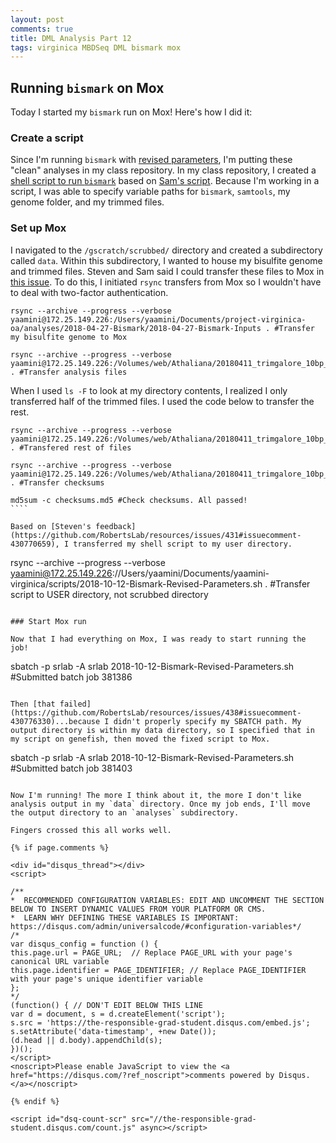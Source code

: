 ```yaml
---
layout: post
comments: true
title: DML Analysis Part 12
tags: virginica MBDSeq DML bismark mox
---
```


## Running `bismark` on Mox

Today I started my `bismark` run on Mox! Here's how I did it:

### Create a script

Since I'm running `bismark` with [revised parameters](https://yaaminiv.github.io/DML-Analysis-Part10/), I'm putting these "clean" analyses in my class repository. In my class repository, I created a [shell script to run `bismark`](https://github.com/fish546-2018/yaamini-virginica/blob/master/scripts/2018-10-12-Bismark-Revised-Parameters.sh) based on [Sam's script](http://owl.fish.washington.edu/Athaliana/20180912_oly_WGBSseq_bismark/20180912_oly_WGBSseq_bismark.sh). Because I'm working in a script, I was able to specify variable paths for `bismark`, `samtools`, my genome folder, and my trimmed files.

### Set up Mox

I navigated to the `/gscratch/scrubbed/` directory and created a subdirectory called `data`. Within this subdirectory, I wanted to house my bisulfite genome and trimmed files. Steven and Sam said I could transfer these files to Mox in [this issue](https://github.com/RobertsLab/resources/issues/431#issuecomment-430770659). To do this, I initiated `rsync` transfers from Mox so I wouldn't have to deal with two-factor authentication.

`````
rsync --archive --progress --verbose yaamini@172.25.149.226:/Users/yaamini/Documents/project-virginica-oa/analyses/2018-04-27-Bismark/2018-04-27-Bismark-Inputs . #Transfer my bisulfite genome to Mox
`````
`````
rsync --archive --progress --verbose yaamini@172.25.149.226:/Volumes/web/Athaliana/20180411_trimgalore_10bp_Cvirginica_MBD/zr2096_*R1*.fq.gz . #Transfer analysis files
`````

When I used `ls -F` to look at my directory contents, I realized I only transferred half of the trimmed files. I used the code below to transfer the rest.

`````
rsync --archive --progress --verbose yaamini@172.25.149.226:/Volumes/web/Athaliana/20180411_trimgalore_10bp_Cvirginica_MBD/zr2096_*_val_2.fq.gz . #Transfered rest of files
`````
`````
rsync --archive --progress --verbose yaamini@172.25.149.226:/Volumes/web/Athaliana/20180411_trimgalore_10bp_Cvirginica_MBD/checksums.md5 . #Transfer checksums
`````

`````
md5sum -c checksums.md5 #Check checksums. All passed!
````

Based on [Steven's feedback](https://github.com/RobertsLab/resources/issues/431#issuecomment-430770659), I transferred my shell script to my user directory.

`````
rsync --archive --progress --verbose yaamini@172.25.149.226://Users/yaamini/Documents/yaamini-virginica/scripts/2018-10-12-Bismark-Revised-Parameters.sh . #Transfer script to USER directory, not scrubbed directory
`````

### Start Mox run

Now that I had everything on Mox, I was ready to start running the job!

`````
sbatch -p srlab -A srlab 2018-10-12-Bismark-Revised-Parameters.sh #Submitted batch job 381386
`````

Then [that failed](https://github.com/RobertsLab/resources/issues/438#issuecomment-430776330)...because I didn't properly specify my SBATCH path. My output directory is within my data directory, so I specified that in my script on genefish, then moved the fixed script to Mox.

`````
sbatch -p srlab -A srlab 2018-10-12-Bismark-Revised-Parameters.sh #Submitted batch job 381403
`````

Now I'm running! The more I think about it, the more I don't like analysis output in my `data` directory. Once my job ends, I'll move the output directory to an `analyses` subdirectory.

Fingers crossed this all works well.

{% if page.comments %}

<div id="disqus_thread"></div>
<script>

/**
*  RECOMMENDED CONFIGURATION VARIABLES: EDIT AND UNCOMMENT THE SECTION BELOW TO INSERT DYNAMIC VALUES FROM YOUR PLATFORM OR CMS.
*  LEARN WHY DEFINING THESE VARIABLES IS IMPORTANT: https://disqus.com/admin/universalcode/#configuration-variables*/
/*
var disqus_config = function () {
this.page.url = PAGE_URL;  // Replace PAGE_URL with your page's canonical URL variable
this.page.identifier = PAGE_IDENTIFIER; // Replace PAGE_IDENTIFIER with your page's unique identifier variable
};
*/
(function() { // DON'T EDIT BELOW THIS LINE
var d = document, s = d.createElement('script');
s.src = 'https://the-responsible-grad-student.disqus.com/embed.js';
s.setAttribute('data-timestamp', +new Date());
(d.head || d.body).appendChild(s);
})();
</script>
<noscript>Please enable JavaScript to view the <a href="https://disqus.com/?ref_noscript">comments powered by Disqus.</a></noscript>

{% endif %}

<script id="dsq-count-scr" src="//the-responsible-grad-student.disqus.com/count.js" async></script>
